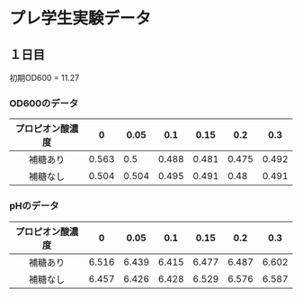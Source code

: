 # プレ学生実験データ


## １日目

初期OD600 = 11.27

### OD600のデータ

| プロピオン酸濃度 | 0     | 0.05  | 0.1   | 0.15  | 0.2   | 0.3   |
|:---------------:|-------|-------|-------|-------|-------|-------|
| 補糖あり           | 0.563 | 0.5   | 0.488 | 0.481 | 0.475 | 0.492 |
| 補糖なし           | 0.504 | 0.504 | 0.495 | 0.491 | 0.48  | 0.491 |

### pHのデータ

| プロピオン酸濃度 | 0     | 0.05  | 0.1   | 0.15  | 0.2   | 0.3   |
|:---------------:|-------|-------|-------|-------|-------|-------|
| 補糖あり           | 6.516 | 6.439 | 6.415 | 6.477 | 6.487 | 6.602 |
| 補糖なし           | 6.457 | 6.426 | 6.428 | 6.529 | 6.576 | 6.587 |
